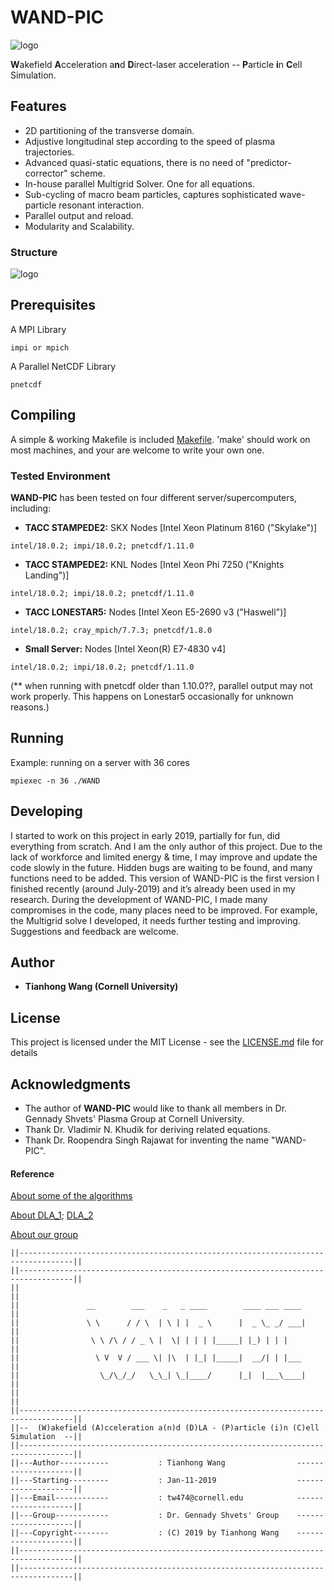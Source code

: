 # WAND-PIC
![logo](https://github.com/tianhongg/WAND-PIC/blob/master/Resource/Logo.png)


**W**akefield **A**cceleration a**n**d **D**irect-laser acceleration -- **P**article **i**n **C**ell Simulation.



## Features

* 2D partitioning of the transverse domain.
* Adjustive longitudinal step according to the speed of plasma trajectories.
* Advanced quasi-static equations, there is no need of "predictor-corrector" scheme.
* In-house parallel Multigrid Solver. One for all equations.
* Sub-cycling of macro beam particles, captures sophisticated wave-particle resonant interaction.
* Parallel output and reload.
* Modularity and Scalability.

###  Structure
![logo](https://github.com/tianhongg/WAND-PIC/blob/master/Resource/Code_Stru.png)

## Prerequisites

A MPI Library
```
impi or mpich
```

A Parallel NetCDF Library
```
pnetcdf
```


## Compiling
A simple & working Makefile is included [Makefile](Makefile). 'make' should work on most machines, and your are welcome to write your own one.


###  Tested Environment
**WAND-PIC** has been tested on four different server/supercomputers, including:

* **TACC STAMPEDE2:** SKX Nodes [Intel Xeon Platinum 8160 ("Skylake")] 
```
intel/18.0.2; impi/18.0.2; pnetcdf/1.11.0
```
* **TACC STAMPEDE2:** KNL Nodes [Intel Xeon Phi 7250 ("Knights Landing")] 
```
intel/18.0.2; impi/18.0.2; pnetcdf/1.11.0
```
* **TACC LONESTAR5:** Nodes [Intel Xeon E5-2690 v3 ("Haswell")] 
```
intel/18.0.2; cray_mpich/7.7.3; pnetcdf/1.8.0
```
* **Small Server:** Nodes [Intel Xeon(R) E7-4830 v4] 
```
intel/18.0.2; impi/18.0.2; pnetcdf/1.11.0
```

(** when running with pnetcdf older than 1.10.0??, parallel output may not work properly. This happens on Lonestar5 occasionally for unknown reasons.)


## Running
Example: running on a server with 36 cores
```
mpiexec -n 36 ./WAND
```


## Developing

I started to work on this project in early 2019, partially for fun, did everything from scratch. And I am the only author of this project. Due to the lack of workforce and limited energy & time, I may improve and update the code slowly in the future. Hidden bugs are waiting to be found, and many functions need to be added.
This version of WAND-PIC is the first version I finished recently (around July-2019) and it’s already been used in my research. During the development of WAND-PIC, I made many compromises in the code, many places need to be improved. For example, the Multigrid solve I developed, it needs further testing and improving.
Suggestions and feedback are welcome.

## Author

* **Tianhong Wang (Cornell University)** 



## License

This project is licensed under the MIT License - see the [LICENSE.md](LICENSE.md) file for details

## Acknowledgments

* The author of **WAND-PIC** would like to thank all members in Dr. Gennady Shvets' Plasma Group at Cornell University. 
* Thank Dr. Vladimir N. Khudik for deriving related equations.
* Thank Dr. Roopendra Singh Rajawat for inventing the name "WAND-PIC".

#### Reference
[About some of the algorithms](https://aip.scitation.org/doi/abs/10.1063/1.4999629)

[About DLA_1](https://journals.aps.org/prl/abstract/10.1103/PhysRevLett.114.184801); [DLA_2](https://aip.scitation.org/doi/abs/10.1063/1.5036967)

[About our group](https://shvets.aep.cornell.edu)

```
||----------------------------------------------------------------------------------||
||----------------------------------------------------------------------------------||
||                                                                                  ||
||               __        ___    _   _ ____        ____ ___ ____                   ||
||               \ \      / / \  | \ | |  _ \      |  _ \_ _/ ___|                  ||
||                \ \ /\ / / _ \ |  \| | | | |_____| |_) | | |                      ||
||                 \ V  V / ___ \| |\  | |_| |_____|  __/| | |___                   ||
||                  \_/\_/_/   \_\_| \_|____/      |_|  |___\____|                  ||
||                                                                                  ||
||----------------------------------------------------------------------------------||
||--  (W)akefield (A)cceleration a(n)d (D)LA - (P)article (i)n (C)ell Simulation  --||
||----------------------------------------------------------------------------------||
||---Author-----------           : Tianhong Wang                --------------------||
||---Starting---------           : Jan-11-2019                  --------------------||
||---Email------------           : tw474@cornell.edu            --------------------||
||---Group------------           : Dr. Gennady Shvets' Group    --------------------||
||---Copyright--------           : (C) 2019 by Tianhong Wang    --------------------||
||----------------------------------------------------------------------------------||
||----------------------------------------------------------------------------------||
```